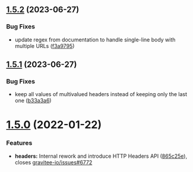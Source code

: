 ## [1.5.2](https://github.com/gravitee-io/gravitee-policy-url-rewriting/compare/1.5.1...1.5.2) (2023-06-27)


### Bug Fixes

* update regex from documentation to handle single-line body with multiple URLs ([f3a9795](https://github.com/gravitee-io/gravitee-policy-url-rewriting/commit/f3a9795f631dc62e717422e82b106252410137d8))

## [1.5.1](https://github.com/gravitee-io/gravitee-policy-url-rewriting/compare/1.5.0...1.5.1) (2023-06-27)


### Bug Fixes

* keep all values of multivalued headers instead of keeping only the last one ([b33a3a6](https://github.com/gravitee-io/gravitee-policy-url-rewriting/commit/b33a3a6714eb006dfe7a744709779c9be6037187))

# [1.5.0](https://github.com/gravitee-io/gravitee-policy-url-rewriting/compare/1.4.0...1.5.0) (2022-01-22)


### Features

* **headers:** Internal rework and introduce HTTP Headers API ([865c25e](https://github.com/gravitee-io/gravitee-policy-url-rewriting/commit/865c25e22978aa0b08ddf595c3d9857d64032c24)), closes [gravitee-io/issues#6772](https://github.com/gravitee-io/issues/issues/6772)
